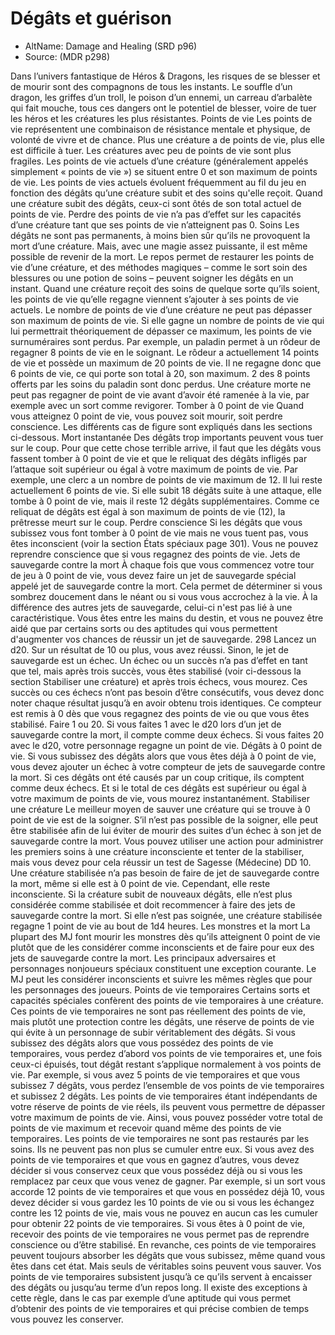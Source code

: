 
[][Items]

# Dégâts et guérison 

- AltName: Damage and Healing (SRD p96)
- Source: (MDR p298)

Dans l’univers fantastique de Héros & Dragons, les
risques de se blesser et de mourir sont des compagnons
de tous les instants. Le souffle d’un dragon, les griffes
d’un troll, le poison d’un ennemi, un carreau d’arbalète
qui fait mouche, tous ces dangers ont le potentiel
de blesser, voire de tuer les héros et les créatures les plus
résistantes.
Points de vie
Les points de vie représentent une combinaison de résistance
mentale et physique, de volonté de vivre et de
chance. Plus une créature a de points de vie, plus elle est
difficile à tuer. Les créatures avec peu de points de vie
sont plus fragiles.
Les points de vie actuels d’une créature (généralement
appelés simplement « points de vie ») se situent entre 0
et son maximum de points de vie. Les points de vies
actuels évoluent fréquemment au fil du jeu en fonction
des dégâts qu’une créature subit et des soins qu'elle reçoit.
Quand une créature subit des dégâts, ceux-ci sont ôtés
de son total actuel de points de vie. Perdre des points de
vie n’a pas d’effet sur les capacités d’une créature tant
que ses points de vie n’atteignent pas 0.
Soins
Les dégâts ne sont pas permanents, à moins bien sûr
qu’ils ne provoquent la mort d’une créature. Mais,
avec une magie assez puissante, il est même possible
de revenir de la mort. Le repos permet de restaurer les
points de vie d’une créature, et des méthodes magiques
– comme le sort soin des blessures ou une potion de
soins – peuvent soigner les dégâts en un instant.
Quand une créature reçoit des soins de quelque sorte
qu’ils soient, les points de vie qu’elle regagne viennent
s’ajouter à ses points de vie actuels. Le nombre de
points de vie d’une créature ne peut pas dépasser son
maximum de points de vie. Si elle gagne un nombre de
points de vie qui lui permettrait théoriquement de dépasser
ce maximum, les points de vie surnuméraires
sont perdus. Par exemple, un paladin permet à un
rôdeur de regagner 8 points de vie en le soignant. Le
rôdeur a actuellement 14 points de vie et possède un
maximum de 20 points de vie. Il ne regagne donc que
6 points de vie, ce qui porte son total à 20, son maximum.
2 des 8 points offerts par les soins du paladin
sont donc perdus.
Une créature morte ne peut pas regagner de point de
vie avant d’avoir été ramenée à la vie, par exemple avec
un sort comme revigorer.
Tomber à 0 point de vie
Quand vous atteignez 0 point de vie, vous pouvez soit
mourir, soit perdre conscience. Les différents cas de figure
sont expliqués dans les sections ci-dessous.
Mort instantanée
Des dégâts trop importants peuvent vous tuer sur le
coup. Pour que cette chose terrible arrive, il faut que les
dégâts vous fassent tomber à 0 point de vie et que le reliquat
des dégâts infligés par l’attaque soit supérieur ou
égal à votre maximum de points de vie.
Par exemple, une clerc a un nombre de points de vie
maximum de 12. Il lui reste actuellement 6 points de
vie. Si elle subit 18 dégâts suite à une attaque, elle tombe
à 0 point de vie, mais il reste 12 dégâts supplémentaires.
Comme ce reliquat de dégâts est égal à son maximum
de points de vie (12), la prêtresse meurt sur le coup.
Perdre conscience
Si les dégâts que vous subissez vous font tomber
à 0 point de vie mais ne vous tuent pas, vous êtes inconscient
(voir la section États spéciaux page 301). Vous
ne pouvez reprendre conscience que si vous regagnez
des points de vie.
Jets de sauvegarde contre la mort
À chaque fois que vous commencez votre tour de jeu
à 0 point de vie, vous devez faire un jet de sauvegarde
spécial appelé jet de sauvegarde contre la mort. Cela
permet de déterminer si vous sombrez doucement
dans le néant ou si vous vous accrochez à la vie. À la
différence des autres jets de sauvegarde, celui-ci n'est
pas lié à une caractéristique. Vous êtes entre les mains
du destin, et vous ne pouvez être aidé que par certains
sorts ou des aptitudes qui vous permettent d'augmenter
vos chances de réussir un jet de sauvegarde.
298
Lancez un d20. Sur un résultat de 10 ou plus, vous
avez réussi. Sinon, le jet de sauvegarde est un échec.
Un échec ou un succès n’a pas d’effet en tant que tel,
mais après trois succès, vous êtes stabilisé (voir ci-dessous
la section Stabiliser une créature) et après trois
échecs, vous mourez. Ces succès ou ces échecs n’ont
pas besoin d’être consécutifs, vous devez donc noter
chaque résultat jusqu’à en avoir obtenu trois identiques.
Ce compteur est remis à 0 dès que vous regagnez
des points de vie ou que vous êtes stabilisé.
Faire 1 ou 20. Si vous faites 1 avec le d20 lors d’un
jet de sauvegarde contre la mort, il compte comme
deux échecs. Si vous faites 20 avec le d20, votre personnage
regagne un point de vie.
Dégâts à 0 point de vie. Si vous subissez des dégâts
alors que vous êtes déjà à 0 point de vie, vous devez
ajouter un échec à votre compteur de jets de sauvegarde
contre la mort. Si ces dégâts ont été causés par
un coup critique, ils comptent comme deux échecs. Et
si le total de ces dégâts est supérieur ou égal à votre
maximum de points de vie, vous mourez instantanément.
Stabiliser une créature
Le meilleur moyen de sauver une créature qui se
trouve à 0 point de vie est de la soigner. S’il n’est pas
possible de la soigner, elle peut être stabilisée afin de
lui éviter de mourir des suites d’un échec à son jet de
sauvegarde contre la mort.
Vous pouvez utiliser une action pour administrer les
premiers soins à une créature inconsciente et tenter de
la stabiliser, mais vous devez pour cela réussir un test
de Sagesse (Médecine) DD 10.
Une créature stabilisée n’a pas besoin de faire de jet
de sauvegarde contre la mort, même si elle est à 0 point
de vie. Cependant, elle reste inconsciente. Si la créature
subit de nouveaux dégâts, elle n’est plus considérée
comme stabilisée et doit recommencer à faire des
jets de sauvegarde contre la mort. Si elle n’est pas soignée,
une créature stabilisée regagne 1 point de vie au
bout de 1d4 heures.
Les monstres et la mort
La plupart des MJ font mourir les monstres dès qu’ils
atteignent 0 point de vie plutôt que de les considérer
comme inconscients et de faire pour eux des jets de
sauvegarde contre la mort.
Les principaux adversaires et personnages nonjoueurs
spéciaux constituent une exception courante.
Le MJ peut les considérer inconscients et suivre les
mêmes règles que pour les personnages des joueurs.
Points de vie temporaires
Certains sorts et capacités spéciales confèrent des
points de vie temporaires à une créature. Ces points
de vie temporaires ne sont pas réellement des points de
vie, mais plutôt une protection contre les dégâts, une
réserve de points de vie qui évite à un personnage de
subir véritablement des dégâts.
Si vous subissez des dégâts alors que vous possédez des
points de vie temporaires, vous perdez d’abord vos points
de vie temporaires et, une fois ceux-ci épuisés, tout dégât
restant s’applique normalement à vos points de vie. Par
exemple, si vous avez 5 points de vie temporaires et que
vous subissez 7 dégâts, vous perdez l’ensemble de vos
points de vie temporaires et subissez 2 dégâts.
Les points de vie temporaires étant indépendants de votre
réserve de points de vie réels, ils peuvent vous permettre
de dépasser votre maximum de points de vie. Ainsi, vous
pouvez posséder votre total de points de vie maximum et
recevoir quand même des points de vie temporaires.
Les points de vie temporaires ne sont pas restaurés
par les soins. Ils ne peuvent pas non plus se cumuler
entre eux. Si vous avez des points de vie temporaires et
que vous en gagnez d’autres, vous devez décider si vous
conservez ceux que vous possédez déjà ou si vous les remplacez
par ceux que vous venez de gagner. Par exemple,
si un sort vous accorde 12 points de vie temporaires et
que vous en possédez déjà 10, vous devez décider si vous
gardez les 10 points de vie ou si vous les échangez contre
les 12 points de vie, mais vous ne pouvez en aucun cas les
cumuler pour obtenir 22 points de vie temporaires.
Si vous êtes à 0 point de vie, recevoir des points de
vie temporaires ne vous permet pas de reprendre
conscience ou d’être stabilisé. En revanche, ces points
de vie temporaires peuvent toujours absorber les dégâts
que vous subissez, même quand vous êtes dans cet état.
Mais seuls de véritables soins peuvent vous sauver.
Vos points de vie temporaires subsistent jusqu’à ce
qu’ils servent à encaisser des dégâts ou jusqu’au terme
d’un repos long. Il existe des exceptions à cette règle,
dans le cas par exemple d’une aptitude qui vous permet
d’obtenir des points de vie temporaires et qui précise
combien de temps vous pouvez les conserver.


[Items]: #
[Generic]: #
[LinkItem]: #

